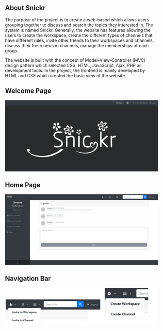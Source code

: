 ## About Snickr

The purpose of the project is to create a web-based which allows users grouping together to discuss and search the topics they interested in. The system is named Snickr. Generally, the website has features allowing the users to create the workspace, create the different types of channels that have different rules, invite other friends to their workspaces and channels, discuss their fresh news in channels, manage the memberships of each group.

The website is built with the concept of Model–View–Controller (MVC) design pattern which selected CSS, HTML, JavaScript, Ajax, PHP as development tools. In the project, the frontend is mainly developed by HTML and CSS which created the basic view of the website.


## Welcome Page
![Index](https://github.com/Salakri/Snickr/blob/master/pics/Snickr_welcomepage.png) 


## Home Page
![Home](https://github.com/Salakri/Snickr/blob/master/pics/Snickr_homepage.png) 


## Navigation Bar
![NavigationBar](https://github.com/Salakri/Snickr/blob/master/pics/Snickr_NavigationBar.png) 

